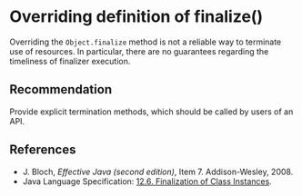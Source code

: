 # Overriding definition of finalize()
Overriding the `Object.finalize` method is not a reliable way to terminate use of resources. In particular, there are no guarantees regarding the timeliness of finalizer execution.


## Recommendation
Provide explicit termination methods, which should be called by users of an API.


## References
* J. Bloch, *Effective Java (second edition)*, Item 7. Addison-Wesley, 2008.
* Java Language Specification: [12.6. Finalization of Class Instances](https://docs.oracle.com/javase/specs/jls/se11/html/jls-12.html#jls-12.6).
